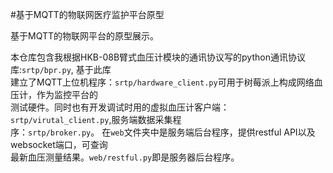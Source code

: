 #基于MQTT的物联网医疗监护平台原型

基于MQTT的物联网平台的原型展示。

本仓库包含我根据HKB-08B臂式血压计模块的通讯协议写的python通讯协议库:`srtp/bpr.py`, 基于此库  
建立了MQTT上位机程序：`srtp/hardware_client.py`可用于树莓派上构成网络血压计，作为监控平台的  
测试硬件。同时也有开发调试时用的虚拟血压计客户端：`srtp/virutal_client.py`,服务端数据采集程  
序：`srtp/broker.py`。 在`web`文件夹中是服务端后台程序，提供restful API以及websocket端口，可查询  
最新血压测量结果。`web/restful.py`即是服务器后台程序。

